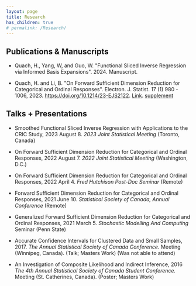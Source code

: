 ```yaml
---
layout: page
title: Research 
has_children: true
# permalink: /Research/
---
```


<!---
Research Interests
---

My current research is on the theoretical and applied aspects of linear and nonlinear forward Sufficient Dimension Reduction (SDR) in the context of functional and high dimensional data.
The statistical methodologies I develop typically inolve eigen decompositions, maximum likelihood, and estimating equations. 

Usually, my methods can be succinctly summed up as a form of supervised principal component analysis or feature extraction. 
The extracted features are used for statistical applications, such as regression, clustering/classification, prediction, and data visualization.
--->

Publications & Manuscripts
---

* Quach, H., Yang, W, and Guo, W. "Functional Sliced Inverse Regression via Informed Basis Expansions". 2024. Manuscript.

* Quach, H. and Li, B. "On Forward Sufficient Dimension Reduction for Categorical and Ordinal Responses". Electron. J. Statist. 17 (1) 980 - 1006, 2023. https://doi.org/10.1214/23-EJS2122. [Link](https://projecteuclid.org/journals/electronic-journal-of-statistics/volume-17/issue-1/On-forward-sufficient-dimension-reduction-for-categorical-and-ordinal-responses/10.1214/23-EJS2122.full?tab=ArticleLink). [supplement](files/supplementary_materials.pdf)

<!-- <ul>
    <li>  </li>
    <li> Paper 2</li> 
    Kim, K., Li, B., Yu, Z., & Li, L. (2020). On post dimension reduction statistical inference. Annals of Statistics, 48(3), 1567-1592.
</ul> -->

Talks + Presentations
---

<!-- 
* Smoothed Functional Sliced Inverse Regression with Applications to the CRIC Study, 2023 August 8. 
  *2023 Joint Statistical Meeting* (Toronto, Canada) &nbsp; 

* Smoothed Functional Sliced Inverse Regression with Applications to the CRIC Study, 2023 August 8. 
  *2023 Joint Statistical Meeting* (Toronto, Canada) &nbsp; 
-->

* Smoothed Functional Sliced Inverse Regression with Applications to the CRIC Study, 2023 August 8. 
  *2023 Joint Statistical Meeting* (Toronto, Canada) &nbsp; 

* On Forward Sufficient Dimension Reduction for Categorical and Ordinal Responses, 2022 August 7. 
  *2022 Joint Statistical Meeting* (Washington, D.C.) &nbsp;<!-- [Slides](/slides/opcg/jsm_opcg#1) -->

* On Forward Sufficient Dimension Reduction for Categorical and Ordinal Responses, 2022 April 4. 
  *Fred Hutchison Post-Doc Seminar* (Remote) &nbsp;<!--[Slides](/slides/opcg/fred_hutch_opcg#1) -->

* Forward Sufficient Dimension Reduction for Categorical and Ordinal Responses, 2021 June 10. 
  *Statistical Society of Canada, Annual Conference* (Remote) &nbsp;<!--[Slides](/slides/opcg/ssc_opcg#1) -->

* Generalized Forward Sufficient Dimension Reduction for Categorical and Ordinal Responses, 2021 March 5. 
	*Stochastic Modelling And Computing* Seminar (Penn State) &nbsp;<!--[Slides](/slides/opcg/smac_opcg#1) -->

* Accurate Confidence Intervals for Clustered Data and Small Samples, 2017. 
	*The Annual Statistical Society of Canada Conference.* Meeting (Winnipeg, Canada). (Talk; Masters Work) (Was not able to attend)

* An Investigation of Composite Likelihood and Indirect Inference, 2016
	*The 4th Annual Statistical Society of Canada Student Conference.* Meeting (St. Catherines, Canada). (Poster; Masters Work)


<!-- Code + Packages
---
* Linear Sufficient Dimension Reduction. [Link](https://github.com/HarrisQ/linearsdr).
	* Contains R Code for a variety of Linear SDR methods: OPG, MAVE, OPCG, MADE, SIR, SAVE, DR. -->

<!-- <p class="message">
  Hey there! This page is included as an example. Feel free to customize it for your own use upon downloading. Carry on!
</p>

In the novel, *The Strange Case of Dr. Jeykll and Mr. Hyde*, Mr. Poole is Dr. Jekyll's virtuous and loyal butler. Similarly, Poole is an upstanding and effective butler that helps you build Jekyll themes. It's made by [@mdo](https://twitter.com/mdo).

There are currently two themes built on Poole:

* [Hyde](http://hyde.getpoole.com)
* [Lanyon](http://lanyon.getpoole.com)

Learn more and contribute on [GitHub](https://github.com/poole).

## Setup

Some fun facts about the setup of this project include:

* Built for [Jekyll](http://jekyllrb.com)
* Developed on GitHub and hosted for free on [GitHub Pages](https://pages.github.com)
* Coded with [Sublime Text 2](http://sublimetext.com), an amazing code editor
* Designed and developed while listening to music like [Blood Bros Trilogy](https://soundcloud.com/maddecent/sets/blood-bros-series)

Have questions or suggestions? Feel free to [open an issue on GitHub](https://github.com/poole/issues/new) or [ask me on Twitter](https://twitter.com/mdo).

Thanks for reading!
 -->

  <!-- <ul>{% for post in site.publications %}
    {% include archive-single-cv.html %}
  {% endfor %}</ul> -->

<!-- {% if author.googlescholar %}
  You can also find my articles on <u><a href="{{author.googlescholar}}">my Google Scholar profile</a>.</u>
{% endif %}


{% for post in site.publications reversed %}
  {% include archive-single.html %}
{% endfor %} -->

